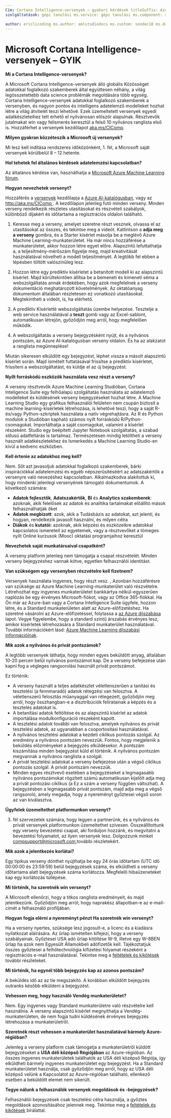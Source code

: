 ```yaml
---
Cím: Cortana Intelligence-versenyek – gyakori kérdések titleSuffix: Azure Machine Learning Studio description: Gyakori kérdések a Microsoft Cortana Intelligence-versenyek.
szolgáltatások: gépi tanulási ms.service: gépi tanulási ms.component: studio ms.topic: cikk

author: ericlicoding ms.author: amlstudiodocs ms.custom: seodec18 ms.date: 12/18/2017
---
```

# <a name="microsoft-cortana-intelligence-competitions-faq"></a>Microsoft Cortana Intelligence-versenyek – GYIK
**Mi a Cortana Intelligence-versenyek?**

A Microsoft Cortana Intelligence-versenyek álló globális Közösséget adatokkal foglalkozó szakemberek által együttesen néhány, a világ legösszetettebb data science problémák megoldására több egység. Cortana Intelligence-versenyek adatokkal foglalkozó szakemberek a versenyben, és nagyon pontos és intelligens adatelemző modelleket hozhat létre a világ átvitelét teszi lehetővé. Ezek üzemeltetett versenyek egyedi adatkészleteihez tett érhető el nyilvánosan először alapulnak. Résztvevők jutalmakat win vagy felismerés keresztül a felső 10 nyilvános ranglista első is. Hozzáférhet a versenyek kezdőlapot [aka.ms/CIComp](https://aka.ms/CIComp).

**Milyen gyakran közzéteszik a Microsoft új versenyek?**

Mi lesz kell indítása rendszeres időközönként, 1. fél, a Microsoft saját versenyek körülbelül 8 – 12 hetente. 

**Hol tehetek fel általános kérdések adatelemzési kapcsolatban?**

Az általános kérdése van, használhatja a [Microsoft Azure Machine Learning fórum](https://social.msdn.microsoft.com/forums/azure/home?forum=MachineLearning).

**Hogyan nevezhetek versenyt?**

Hozzáférés a [versenyek](https://gallery.cortanaintelligence.com/competitions) kezdőlapja a [Azure AI-katalógusban](https://gallery.cortanaintelligence.com/), vagy az [ http://aka.ms/CIComp ](https://aka.ms/CIComp). A kezdőlapon jelenleg futó minden verseny. Minden verseny rendelkezik részletes utasításokat és részvételi szabályok, különböző díjakért és időtartama a regisztrációs oldalon található.

1. Keresse meg a verseny, amelyet szeretne részt vesznek, olvassa el az utasításokat az összes, és tekintse meg a videót. Kattintson a **adja meg a verseny** gombra, és a Starter kísérlet másolja be a meglévő Azure Machine Learning-munkaterületet. Ha már nincs hozzáférése a munkaterületet, akkor hozzon létre egyet előre. Alapszintű lefuttathatja a, a teljesítmény-mérőszám figyelje meg, majd kreativitását használatával növelheti a modell teljesítményét. A legtöbb fel ebben a lépésben töltött valószínűleg lesz.   

2. Hozzon létre egy prediktív kísérletet a betanított modell ki az alapszintű kísérlet. Majd körültekintően állítsa be a bemeneti és kimeneti séma a webszolgáltatás annak érdekében, hogy azok megfelelnek a verseny dokumentáció meghatározott követelmények. Az oktatóanyag dokumentum általában részletesen ez vonatkozó utasításokat. Megtekintheti a videót, is, ha elérhető.   

3. A prediktív Kísérletté webszolgáltatás üzembe helyezése. Tesztelje a web service használatával a **teszt** gomb vagy az Excel-sablont, automatikusan létrejön, győződjön meg arról, hogy megfelelően működik.   

4. A webszolgáltatás a verseny bejegyzésként nyújt, és a nyilvános pontszám, az Azure AI-katalógusban verseny oldalon. És ha az alakzatot a ranglista megünneplése!  

Miután sikeresen elküldött egy bejegyzést, léphet vissza a másolt alapszintű kísérlet során. Majd ismételt futtatásával frissítse a prediktív kísérletet, frissíteni a webszolgáltatást, és küldje el az új bejegyzést.   

**Nyílt forráskódú eszközök használata vesz részt a verseny?**

A verseny résztvevők Azure Machine Learning Studióban, Cortana Inteligence Suite egy felhőalapú szolgáltatás használata az adatelemző modelleket és küldésének verseny bejegyzéseket hozhat létre. A Machine Learning Studio egy grafikus felhasználói felületen nem csupán biztosít a machine learning-kísérletek létrehozása, is lehetővé teszi, hogy a saját R-és/vagy Python-szkriptek használata a natív végrehajtásra. Az R és Python modulok a Studióban kapható számos nyílt forráskódú R/Python-csomagokat. Importálhatja a saját csomagokat, valamint a kísérlet részeként. Studio egy beépített Jupyter Notebook szolgáltatás, a szabad stílusú adatfeltárás is tartalmaz. Természetesen mindig letöltheti a verseny használt adatkészletekhez és Ismerkedés a Machine Learning Studio-en kívül a kedvenc eszközben. 

**Kell értenie az adatokhoz meg kell?**

Nem. Sőt azt javasoljuk adatokkal foglalkozó szakemberek, bárki inspirációkkal adatelemzési és egyéb népszerűsítéséért az adatszakértők a versenyre való nevezéshez kapcsolatban. Alkalmazkodva alakítottuk ki, hogy mindenki jelenlegi versenyének támogató dokumentumok. A következő számára:

* **Adatok fejlesztők**, **Adatszakértők**, **BI** és **Analytics szakemberek**: azoknak, akik felelősek az adatok és analitika tartalmakat előállító mások felhasználhatják őket
* **Adatok megbízott**: azok, akik a Tudásbázis az adatokat, azt jelenti, és hogyan, rendelkezik javasolt használni, és milyen célra
* **Diákok** és **kutatói:** azoknak, akik képzési és eszközeikre adatokkal kapcsolatos ismereteit az egyetemek, vagy a résztvevőket a tömeges nyílt Online kurzusok (Mooc) oktatási programjaihoz keresztül

**Nevezhetek saját munkatársaival csapatként?**

A verseny platform jelenleg nem támogatja a csapat részvételét. Minden verseny bejegyzéshez vannak kötve, egyetlen felhasználói identitást. 

**Van szükségem egy versenyben részvételre kell fizetnem?**

Versenyek használata ingyenes, hogy részt vesz. , Azonban hozzáférésre van szüksége az Azure Machine Learning-munkaterület való részvételre. Létrehozhat egy ingyenes munkaterületet bankkártya nélkül-egyszerűen naplózás be egy érvényes Microsoft-fiókot, vagy az Office 365-fiókkal. Ha Ön már az Azure-ban vagy a Cortana Intelligence Suite ügyfele, hozzon létre, és a Standard munkaterületen alatt az Azure-előfizetéshez. Ha szeretné vásárolni az Azure-előfizetéssel, folytassa a [az Azure díjszabása](https://azure.microsoft.com/pricing) lapot. Vegye figyelembe, hogy a standard szintű árszabás érvényes lesz, amikor kísérletek létrehozására a Standard munkaterület használatával. További információkért lásd: [Azure Machine Learning díjszabási információinak](https://azure.microsoft.com/pricing/details/machine-learning/). 



**Mik azok a nyilvános és privát pontszámok?**

A legtöbb versenyek láthatja, hogy minden egyes beküldött anyag, általában 10-20 percen belül nyilvános pontszámot kap. De a verseny befejezése után kapni fog a végleges rangsorolási használt privát pontszámot. 

Ez történik:

* A verseny használt a teljes adatkészlet véletlenszerűen a tanítási és tesztelési (a fennmaradó) adatok rétegzési van felosztva. A véletlenszerű felosztás műanyaggal van rétegezett, győződjön meg arról, hogy összhangban-e a disztribúciók feliratainak a képzés és a tesztelés adatokat is.
* A betanítási adatok feltöltése és az alapszintű kísérlet az adatok importálása modulkonfiguráció részeként kapott.
* A tesztelési adatok további van felosztva, amelyek nyilvános és privát tesztelési adatok, az ugyanabban a csoportosítási használatával.
* A nyilvános tesztelési adatokat a kezdeti ciklikus pontozás szolgál. Az eredmény a nyilvános pontszám nevezzük. Fontos, hogy megjelenik a beküldés előzményeket a bejegyzés elküldésekor. A pontszám kiszámítása minden bejegyzést küld el történik. A nyilvános pontszám megvannak a nyilvános ranglista a szolgál.
* A privát tesztelési adatokat a verseny befejezése után a végső ciklikus pontozás szolgál. A privát pontszám nevezzük. 
* Minden egyes résztvevő esetében a bejegyzéseket a legmagasabb nyilvános pontszámokat rögzített számú automatikusan kijelölt adja meg a privát pontozási ciklikus (a Ez a szám a verseny függően változhat). A bejegyzésben a legmagasabb privát pontszám, majd adja meg a végső rangsoroló, amely megadja, hogy a nyereményt győztesei végső soron az van kiválasztva.  

**Ügyfelek üzemeltethet platformunkon versenyt?**

3. fél szervezetek számára, hogy legyen a partnerünk, és a nyilvános és privát versenyek platformunkon üzemeltethet szívesen. Összeállítottunk egy verseny bevezetési csapat, aki forduljon hozzánk, és megvitatni a bevezetési folyamatot, az ilyen versenyek lesz.  Dolgozzunk minket [ compsupport@microsoft.com ](mailto:compsupport@microsoft.com) további részletekért. 

**Mik azok a jelentkezés korlátai?**

Egy tipikus verseny dönthet nyújthatja be egy 24 órás időtartam (UTC idő 00:00:00 és 23:59:59) belül bejegyzések száma, és elküldheti a verseny időtartama alatt bejegyzések száma korlátozza. Megfelelő hibaüzeneteket kap egy korlátozás túllépése. 

**Mi történik, ha szeretnék win versenyt?**

A Microsoft ellenőrzi, hogy a titkos ranglista eredményeit, és majd jelentkezünk. Győződjön meg arról, hogy naprakész állapotban-e az e-mail-címét a felhasználó profiljában.

**Hogyan fogja elérni a nyereményt pénzt Ha szeretnék win versenyt?**

Ha a verseny nyertes, szüksége lesz jogosult-e, a licenc és a kiadásra nyilatkozat aláírására. Az űrlap ismételten kifejezi, hogy a verseny szabályainak. Győztesei USA adó űrlap kitöltése W-9, illetve egy W-8BEN űrlap ha azok nem Egyesült Államokbeli adófizetők kell. Tájékoztatjuk összes győztesei a felhőtechnológia kifizetési folyamat részeként a regisztrációs e-mail használatával. Tekintse meg a [feltételek és kikötések](https://aka.ms/comptermsandconditions) további részleteket.

**Mi történik, ha egynél több bejegyzés kap az azonos pontszám?**

A beküldés idő az az tie megszakító. A korábban elküldött bejegyzés outranks később elküldeni a bejegyzést.

**Vehessen meg, hogy használó Vendég munkaterületet?**

Nem. Egy ingyenes vagy Standard munkaterületre való részvételre kell használnia. A verseny alapszintű kísérlet megnyithatja a Vendég-munkaterületen, de nem fogja tudni küldésének érvényes bejegyzés létrehozása a munkaterületről. 

**Szeretnék részt vehessen a munkaterület használatával bármely Azure-régióban?**

Jelenleg a verseny platform csak támogatja a munkaterületről küldött bejegyzéseket a **USA déli középső Régiójában** az Azure-régióban. Az összes ingyenes munkaterületek találhatók az USA déli középső Régiója, így elküldheti bármely ingyenes munkaterületet egy bejegyzést. Ha a Standard munkaterületet használja, csak győződjön meg arról, hogy az USA déli középső velünk a Kapcsolatot az Azure-régióban található, ellenkező esetben a beküldött elemet nem sikerült. 

**Tegye nálunk a felhasználók versenyek megoldások és -bejegyzések?**

Felhasználói bejegyzések csak tesztelési célra használja, a győztes megoldások azonosításához jelennek meg. Tekintse meg a [feltételek és kikötések](https://aka.ms/comptermsandconditions) bírálattal.

